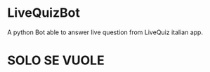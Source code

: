 # LiveQuizBot
A python Bot able to answer live question from LiveQuiz italian app.

# SOLO SE VUOLE
